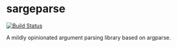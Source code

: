 # sargeparse
[![Build Status](https://travis-ci.org/DiegoPomares/sargeparse.svg?branch=master)](https://travis-ci.org/DiegoPomares/sargeparse)

A mildly opinionated argument parsing library based on argparse.
